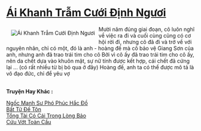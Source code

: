 <a href="https://truyentiki.com/ai-khanh-tram-cuoi-dinh-nguoi.30590/" title="Ái Khanh Trẫm Cưới Định Ngươi"><h1>Ái Khanh Trẫm Cưới Định Ngươi</h1></a><div style="display:table"><img align="right" style="float: left; padding: 10px;" src="https://truyentiki.com/a/img/str/src/30590.jpg" alt="Ái Khanh Trẫm Cưới Định Ngươi">Mười năm đúng giai đoạn, cô luôn nghĩ về việc ra đi và cuối cùng cũng có cơ hội rời đi, nhưng cô đã đi và trở về với nguyên nhân, chỉ có một, đó là anh - hoàng đế mà cô bảo vệ Giang Sơn của anh, nhưng anh đã trao trái tim cho cô Bởi vì cô ấy đã trao trái tim cho cô ấy, nên da chết dựa vào khuôn mặt, sự nữ tính được kết hợp, cái chết đã cứng lại ... (có rất nhiều từ bị bỏ qua ở đây) Hoàng đế, anh ta có thể được mô tả là vô đạo đức, chỉ để yêu vợ</div><p><br><b>Truyện Hay Khác :</b></p><a href="https://truyentiki.com/ngoc-manh-su-pho-phuc-hac-do.30589/" alt="Ngốc Manh Sư Phó Phúc Hắc Đồ">Ngốc Manh Sư Phó Phúc Hắc Đồ</a><br/><a href="https://github.com/nownovels/top500/tree/master/truyenhay/33515/" alt="Bất Tử Đế Tôn">Bất Tử Đế Tôn</a><br/><a href="https://truyentiki.wordpress.com/2020/06/08/tong-tai-co-cai-trong-long-bao/" alt="Tổng Tài Có Cái Trong Lòng Bảo">Tổng Tài Có Cái Trong Lòng Bảo</a><br/><a href="https://github.com/nownovels/top500/tree/master/truyenhay/33905/" alt="Cứu Vớt Toàn Cầu">Cứu Vớt Toàn Cầu</a><br/>